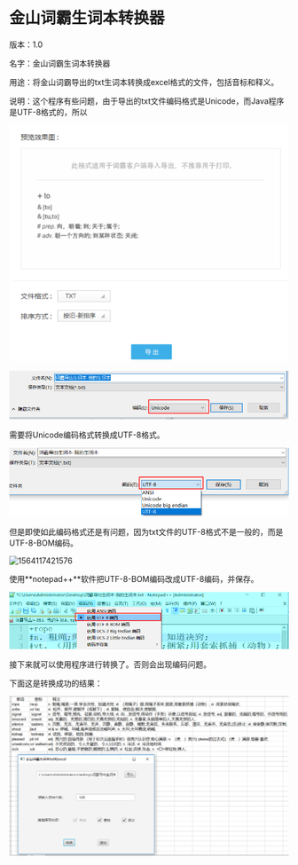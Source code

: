 # 金山词霸生词本转换器

版本：1.0

名字：金山词霸生词本转换器

用途：将金山词霸导出的txt生词本转换成excel格式的文件，包括音标和释义。

说明：这个程序有些问题，由于导出的txt文件编码格式是Unicode，而Java程序是UTF-8格式的，所以

![](https://raw.githubusercontent.com/lck100/PictureStorehouse/master/E%3A%5Cimg%E9%87%91%E5%B1%B1%E8%AF%8D%E9%9C%B8%E5%AF%BC%E5%87%BA.png)

![](https://raw.githubusercontent.com/lck100/PictureStorehouse/master/E%3A%5Cimgtxt%E6%96%87%E4%BB%B6%E7%BC%96%E7%A0%81.png)

需要将Unicode编码格式转换成UTF-8格式。

![](https://raw.githubusercontent.com/lck100/PictureStorehouse/master/E%3A%5Cimg%E6%94%B9%E5%8F%98txt%E7%BC%96%E7%A0%81%E6%A0%BC%E5%BC%8F.png)

但是即使如此编码格式还是有问题，因为txt文件的UTF-8格式不是一般的，而是UTF-8-BOM编码。

![1564117421576](C:\Users\Administrator\AppData\Roaming\Typora\typora-user-images\1564117421576.png)

使用**notepad++**软件把UTF-8-BOM编码改成UTF-8编码，并保存。

![](https://raw.githubusercontent.com/lck100/PictureStorehouse/master/E%3A%5Cimg%E7%BC%96%E7%A0%81%E5%86%8D%E6%94%B9.png)

接下来就可以使用程序进行转换了。否则会出现编码问题。

下面这是转换成功的结果：

![](https://raw.githubusercontent.com/lck100/PictureStorehouse/master/E%3A%5Cimg%E8%BD%AC%E6%8D%A2%E6%88%90%E5%8A%9F%E7%BB%93%E6%9E%9C.png)